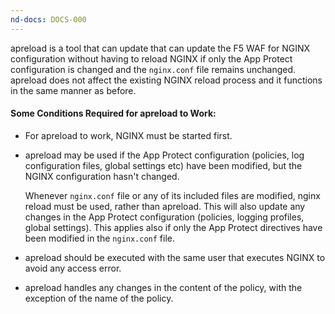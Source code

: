 ```yaml
---
nd-docs: DOCS-000
---
```


apreload is a tool that can update that can update the F5 WAF for NGINX configuration without having to reload NGINX if only the App Protect configuration is changed and the `nginx.conf` file remains unchanged. apreload does not affect the existing NGINX reload process and it functions in the same manner as before.

#### Some Conditions Required for apreload to Work:

- For apreload to work, NGINX must be started first.
- apreload may be used if the App Protect configuration (policies, log configuration files, global settings etc) have been modified, but the NGINX configuration hasn't changed.<br>

    Whenever `nginx.conf` file or any of its included files are modified, nginx reload must be used, rather than apreload. This will also update any changes in the App Protect configuration (policies, logging profiles, global settings). This applies also if only the App Protect directives have been modified in the `nginx.conf` file.
- apreload should be executed with the same user that executes NGINX to avoid any access error.
- apreload handles any changes in the content of the policy, with the exception of the name of the policy.<br>